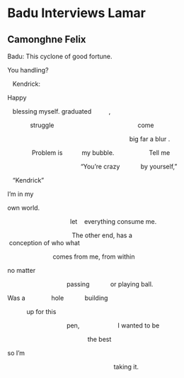 # Badu Interviews Lamar
## Camonghne Felix
Badu: This cyclone of good fortune.

You handling?

   Kendrick:

Happy


   blessing myself.
graduated          ,


             struggle
                                               come

                                                                      big
far
a blur .


              Problem is           my bubble.                    Tell me


                                          “You’re crazy            by
yourself,”



   “Kendrick”




I’m in my

own world.


                                    let
   everything consume me.

                                     The other end,
has a
                                     conception of who
what


                          comes from me, from within

no matter

                                  passing            or playing ball.


Was a               hole            building

           up for this

                                  pen,                      I wanted to be


                                              the best



so I’m





                                                             taking it.